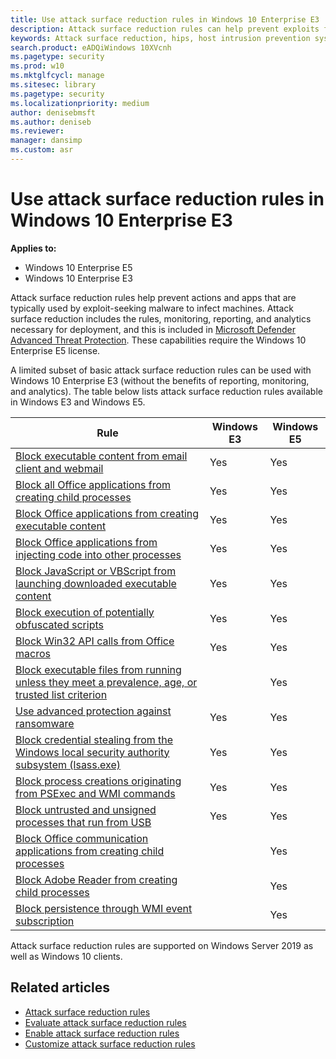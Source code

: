 ```yaml
---
title: Use attack surface reduction rules in Windows 10 Enterprise E3
description: Attack surface reduction rules can help prevent exploits from using apps and scripts to infect machines with malware
keywords: Attack surface reduction, hips, host intrusion prevention system, protection rules, anti-exploit, antiexploit, exploit, infection prevention
search.product: eADQiWindows 10XVcnh
ms.pagetype: security
ms.prod: w10
ms.mktglfcycl: manage
ms.sitesec: library
ms.pagetype: security
ms.localizationpriority: medium
author: denisebmsft
ms.author: deniseb
ms.reviewer: 
manager: dansimp
ms.custom: asr
---
```


# Use attack surface reduction rules in Windows 10 Enterprise E3

**Applies to:**

- Windows 10 Enterprise E5
- Windows 10 Enterprise E3

Attack surface reduction rules help prevent actions and apps that are typically used by exploit-seeking malware to infect machines. Attack surface reduction includes the rules, monitoring, reporting, and analytics necessary for deployment, and this is included in [Microsoft Defender Advanced Threat Protection](../microsoft-defender-atp/microsoft-defender-advanced-threat-protection.md). These capabilities require the Windows 10 Enterprise E5 license. 

A limited subset of basic attack surface reduction rules can be used with Windows 10 Enterprise E3 (without the benefits of reporting, monitoring, and analytics). The table below lists attack surface reduction rules available in Windows E3 and Windows E5.

|Rule |Windows E3 |Windows E5 |
|--|--|--|
[Block executable content from email client and webmail](https://docs.microsoft.com/windows/security/threat-protection/microsoft-defender-atp/attack-surface-reduction#block-executable-content-from-email-client-and-webmail) |Yes |Yes |
|[Block all Office applications from creating child processes](https://docs.microsoft.com/windows/security/threat-protection/microsoft-defender-atp/attack-surface-reduction#block-all-office-applications-from-creating-child-processes) |Yes |Yes |
|[Block Office applications from creating executable content](https://docs.microsoft.com/windows/security/threat-protection/microsoft-defender-atp/attack-surface-reduction#block-office-applications-from-creating-executable-content) |Yes |Yes |
|[Block Office applications from injecting code into other processes](https://docs.microsoft.com/windows/security/threat-protection/microsoft-defender-atp/attack-surface-reduction#block-office-applications-from-injecting-code-into-other-processes) |Yes |Yes |
|[Block JavaScript or VBScript from launching downloaded executable content](https://docs.microsoft.com/windows/security/threat-protection/microsoft-defender-atp/attack-surface-reduction#block-javascript-or-vbscript-from-launching-downloaded-executable-content) |Yes |Yes |
|[Block execution of potentially obfuscated scripts](https://docs.microsoft.com/windows/security/threat-protection/microsoft-defender-atp/attack-surface-reduction#block-execution-of-potentially-obfuscated-scripts) |Yes |Yes |
|[Block Win32 API calls from Office macros](https://docs.microsoft.com/windows/security/threat-protection/microsoft-defender-atp/attack-surface-reduction#block-win32-api-calls-from-office-macros) |Yes |Yes |
|[Block executable files from running unless they meet a prevalence, age, or trusted list criterion](https://docs.microsoft.com/windows/security/threat-protection/microsoft-defender-atp/attack-surface-reduction#block-executable-files-from-running-unless-they-meet-a-prevalence-age-or-trusted-list-criterion) | |Yes |
|[Use advanced protection against ransomware](https://docs.microsoft.com/windows/security/threat-protection/microsoft-defender-atp/attack-surface-reduction#use-advanced-protection-against-ransomware) |Yes |Yes |
|[Block credential stealing from the Windows local security authority subsystem (lsass.exe)](https://docs.microsoft.com/windows/security/threat-protection/microsoft-defender-atp/attack-surface-reduction#block-credential-stealing-from-the-windows-local-security-authority-subsystem) |Yes |Yes |
|[Block process creations originating from PSExec and WMI commands](https://docs.microsoft.com/windows/security/threat-protection/microsoft-defender-atp/attack-surface-reduction#block-process-creations-originating-from-psexec-and-wmi-commands) |Yes |Yes |
|[Block untrusted and unsigned processes that run from USB](https://docs.microsoft.com/windows/security/threat-protection/microsoft-defender-atp/attack-surface-reduction#block-untrusted-and-unsigned-processes-that-run-from-usb) |Yes |Yes |
|[Block Office communication applications from creating child processes](https://docs.microsoft.com/windows/security/threat-protection/microsoft-defender-atp/attack-surface-reduction#block-office-communication-application-from-creating-child-processes) | |Yes |
|[Block Adobe Reader from creating child processes](https://docs.microsoft.com/windows/security/threat-protection/microsoft-defender-atp/attack-surface-reduction#block-adobe-reader-from-creating-child-processes) | |Yes |
|[Block persistence through WMI event subscription](https://docs.microsoft.com/windows/security/threat-protection/microsoft-defender-atp/attack-surface-reduction#block-persistence-through-wmi-event-subscription) | |Yes |

Attack surface reduction rules are supported on Windows Server 2019 as well as Windows 10 clients.

 ## Related articles
- [Attack surface reduction rules](attack-surface-reduction.md)
- [Evaluate attack surface reduction rules](evaluate-attack-surface-reduction.md)
- [Enable attack surface reduction rules](enable-attack-surface-reduction.md)
- [Customize attack surface reduction rules](customize-attack-surface-reduction.md)
